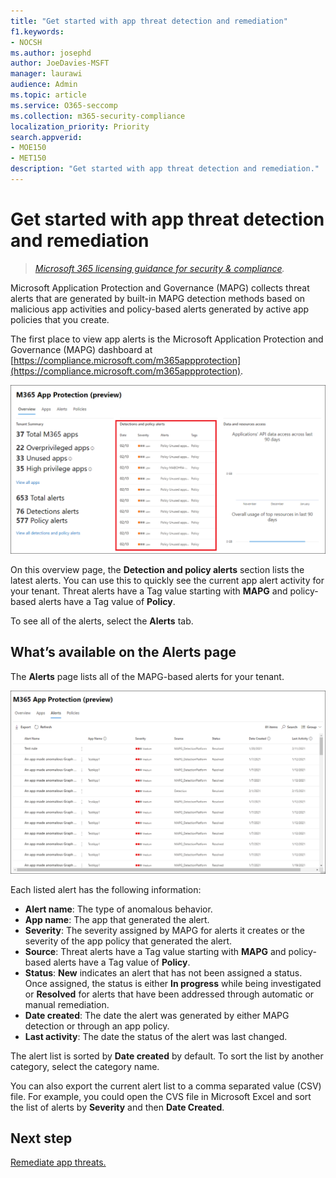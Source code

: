 ```yaml
---
title: "Get started with app threat detection and remediation"
f1.keywords:
- NOCSH
ms.author: josephd
author: JoeDavies-MSFT
manager: laurawi
audience: Admin
ms.topic: article
ms.service: O365-seccomp
ms.collection: m365-security-compliance
localization_priority: Priority
search.appverid: 
- MOE150
- MET150
description: "Get started with app threat detection and remediation."
---
```


# Get started with app threat detection and remediation

>*[Microsoft 365 licensing guidance for security & compliance](https://aka.ms/ComplianceSD).*

Microsoft Application Protection and Governance (MAPG) collects threat alerts that are generated by built-in MAPG detection methods based on malicious app activities and policy-based alerts generated by active app policies that you create. 

The first place to view app alerts is the Microsoft Application Protection and Governance (MAPG) dashboard at [https://compliance.microsoft.com/m365appprotection](https://compliance.microsoft.com/m365appprotection).

![The MAPG overview page in the Microsoft 365 Compliance Center with the Detection and policy alerts section highlighted](..\media\manage-app-protection-governance\mapg-cc-overview-alerts.png)

On this overview page, the **Detection and policy alerts** section lists the latest alerts. You can use this to quickly see the current app alert activity for your tenant. Threat alerts have a Tag value starting with **MAPG** and policy-based alerts have a Tag value of **Policy**.

To see all of the alerts, select the **Alerts** tab.

## What’s available on the Alerts page

The **Alerts** page lists all of the MAPG-based alerts for your tenant.

![The MAPG alerts summary page in the Microsoft 365 Compliance Center](..\media\manage-app-protection-governance\mapg-cc-alerts.png)

Each listed alert has the following information:

- **Alert name**: The type of anomalous behavior.
- **App name**: The app that generated the alert.
- **Severity**: The severity assigned by MAPG for alerts it creates or the severity of the app policy that generated the alert.
- **Source**: Threat alerts have a Tag value starting with **MAPG** and policy-based alerts have a Tag value of **Policy**.
- **Status**: **New** indicates an alert that has not been assigned a status. Once assigned, the status is either **In progress** while being investigated or **Resolved** for alerts that have been addressed through automatic or manual remediation.
- **Date created**: The date the alert was generated by either MAPG detection or through an app policy.
- **Last activity**: The date the status of the alert was last changed.

The alert list is sorted by **Date created** by default. To sort the list by another category, select the category name.

You can also export the current alert list to a comma separated value (CSV) file. For example, you could open the CVS file in Microsoft Excel and sort the list of alerts by **Severity** and then **Date Created**.

## Next step

[Remediate app threats.](mapg-detect-remediate-detect-threats.md)

